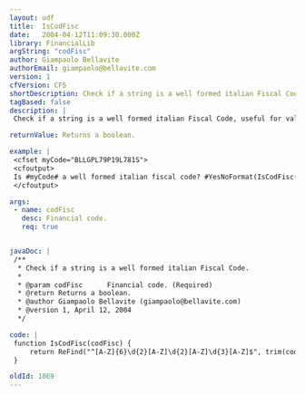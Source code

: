 ```yaml
---
layout: udf
title:  IsCodFisc
date:   2004-04-12T11:09:30.000Z
library: FinancialLib
argString: "codFisc"
author: Giampaolo Bellavite
authorEmail: giampaolo@bellavite.com
version: 1
cfVersion: CF5
shortDescription: Check if a string is a well formed italian Fiscal Code.
tagBased: false
description: |
 Check if a string is a well formed italian Fiscal Code, useful for validating purposes.

returnValue: Returns a boolean.

example: |
 <cfset myCode="BLLGPL79P19L781S">
 <cfoutput>
 Is #myCode# a well formed italian fiscal code? #YesNoFormat(IsCodFisc(myCode))#.
 </cfoutput>

args:
 - name: codFisc
   desc: Financial code.
   req: true


javaDoc: |
 /**
  * Check if a string is a well formed italian Fiscal Code.
  * 
  * @param codFisc      Financial code. (Required)
  * @return Returns a boolean. 
  * @author Giampaolo Bellavite (giampaolo@bellavite.com) 
  * @version 1, April 12, 2004 
  */

code: |
 function IsCodFisc(codFisc) {
     return ReFind("^[A-Z]{6}\d{2}[A-Z]\d{2}[A-Z]\d{3}[A-Z]$", trim(codFisc));
 }

oldId: 1069
---
```


